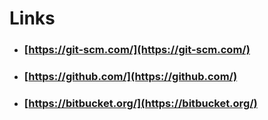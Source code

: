 # Links

* ### [https://git-scm.com/](https://git-scm.com/)
* ### [https://github.com/](https://github.com/)
* ### [https://bitbucket.org/](https://bitbucket.org/)

### 





